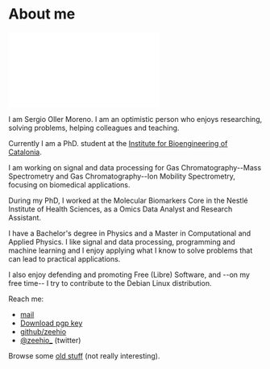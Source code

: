 
# About me

![Sergio Oller](/mypermanent.php?slug=face)

I am Sergio Oller Moreno. I am an optimistic person who enjoys
researching, solving problems, helping colleagues and teaching.

Currently I am a PhD. student at the 
[Institute for Bioengineering of Catalonia](http://ibecbarcelona.eu).

I am working on signal and data processing for Gas 
Chromatography--Mass Spectrometry and Gas Chromatography--Ion Mobility 
Spectrometry, focusing on biomedical applications.

During my PhD, I worked at the Molecular Biomarkers Core in the Nestlé 
Institute of Health Sciences, as a Omics Data Analyst and Research
Assistant.

I have a Bachelor's degree in Physics and a Master in Computational and 
Applied Physics. I like signal and data processing, programming and 
machine learning and I enjoy applying what I know to solve problems that 
can lead to practical applications.

I also enjoy defending and promoting Free (Libre) Software, and --on my 
free time-- I try to contribute to the Debian Linux distribution.

Reach me:

 - [mail](mailto://sergioller@gmail.com)
 - [Download pgp key](/mypermanent.php?slug=pgp_key)
 - [github/zeehio](https://github.com/zeehio)
 - [@zeehio_](https://www.twitter.com/zeehio_) (twitter)

Browse some [old stuff](old_stuff.md) (not really interesting).

